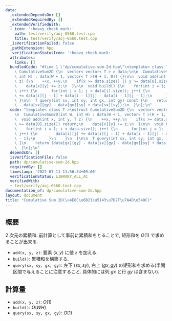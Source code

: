 ```yaml
---
data:
  _extendedDependsOn: []
  _extendedRequiredBy: []
  _extendedVerifiedWith:
  - icon: ':heavy_check_mark:'
    path: test/verify/aoj-0560.test.cpp
    title: test/verify/aoj-0560.test.cpp
  _isVerificationFailed: false
  _pathExtension: hpp
  _verificationStatusIcon: ':heavy_check_mark:'
  attributes:
    links: []
  bundledCode: "#line 1 \"dp/cumulative-sum-2d.hpp\"\ntemplate< class T >\nstruct\
    \ CumulativeSum2D {\n  vector< vector< T > > data;\n\n  CumulativeSum2D(int W,\
    \ int H) : data(W + 1, vector< T >(H + 1, 0)) {}\n\n  void add(int x, int y, T\
    \ z) {\n    ++x, ++y;\n    if(x >= data.size() || y >= data[0].size()) return;\n\
    \    data[x][y] += z;\n  }\n\n  void build() {\n    for(int i = 1; i < data.size();\
    \ i++) {\n      for(int j = 1; j < data[i].size(); j++) {\n        data[i][j]\
    \ += data[i][j - 1] + data[i - 1][j] - data[i - 1][j - 1];\n      }\n    }\n \
    \ }\n\n  T query(int sx, int sy, int gx, int gy) const {\n    return (data[gx][gy]\
    \ - data[sx][gy] - data[gx][sy] + data[sx][sy]);\n  }\n};\n"
  code: "template< class T >\nstruct CumulativeSum2D {\n  vector< vector< T > > data;\n\
    \n  CumulativeSum2D(int W, int H) : data(W + 1, vector< T >(H + 1, 0)) {}\n\n\
    \  void add(int x, int y, T z) {\n    ++x, ++y;\n    if(x >= data.size() || y\
    \ >= data[0].size()) return;\n    data[x][y] += z;\n  }\n\n  void build() {\n\
    \    for(int i = 1; i < data.size(); i++) {\n      for(int j = 1; j < data[i].size();\
    \ j++) {\n        data[i][j] += data[i][j - 1] + data[i - 1][j] - data[i - 1][j\
    \ - 1];\n      }\n    }\n  }\n\n  T query(int sx, int sy, int gx, int gy) const\
    \ {\n    return (data[gx][gy] - data[sx][gy] - data[gx][sy] + data[sx][sy]);\n\
    \  }\n};\n"
  dependsOn: []
  isVerificationFile: false
  path: dp/cumulative-sum-2d.hpp
  requiredBy: []
  timestamp: '2022-07-11 11:56:34+09:00'
  verificationStatus: LIBRARY_ALL_AC
  verifiedWith:
  - test/verify/aoj-0560.test.cpp
documentation_of: dp/cumulative-sum-2d.hpp
layout: document
title: "Cumulative Sum 2D(\u4E8C\u6B21\u5143\u7D2F\u7A4D\u548C)"
---
```


## 概要

$2$ 次元の累積和. 前計算として事前に累積和をとることで, 矩形和を $O(1)$ で求めることが出来る.

* `add(x, y, z)`: 要素 $(x, y)$ に値 `z` を加える.
* `build()`: 累積和を構築する.
* `query(sx, sy, gx, gy)`: 左下 $(sx, sy)$, 右上 $(gx, gy)$ の矩形和を求める(半開区間で与えることに注意すること. 具体的には列 $gx$ と行 $gy$ は含まない).

## 計算量

* `add(x, y, z)`: $O(1)$
* `build()`: $O(WH)$
* `query(sx, sy, gx, gy)`: $O(1)$
